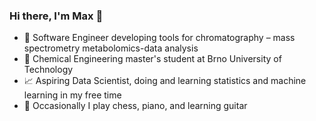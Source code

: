 ### Hi there, I'm Max 👋

- 🤖 Software Engineer developing tools for chromatography &ndash; mass spectrometry metabolomics-data analysis
- 🧪 Chemical Engineering master's student at Brno University of Technology
- 📈 Aspiring Data Scientist, doing and learning statistics and machine learning in my free time
- 🎹 Occasionally I play chess, piano, and learning guitar

<!--
**maximskorik/maximskorik** is a ✨ _special_ ✨ repository because its `README.md` (this file) appears on your GitHub profile.

Here are some ideas to get you started:

- 🔭 I’m currently working on ...
- 🌱 I’m currently learning ...
- 👯 I’m looking to collaborate on ...
- 🤔 I’m looking for help with ...
- 💬 Ask me about ...
- 📫 How to reach me: ...
- 😄 Pronouns: ...
- ⚡ Fun fact: ...
-->
